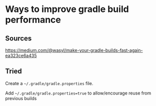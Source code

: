 # Ways to improve gradle build performance

## Sources

https://medium.com/@wasyl/make-your-gradle-builds-fast-again-ea323ce6a435

## Tried

Create a `~/.gradle/gradle.properties` file.

Add `~/.gradle/gradle.properties=true` to allow/encourage reuse from previous builds
